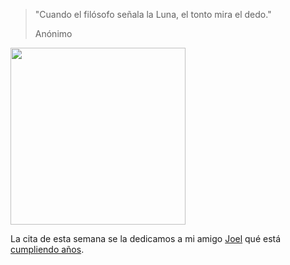 <html><body><blockquote>"Cuando el filósofo señala la Luna, el tonto mira el dedo."

Anónimo</blockquote>

<a title="La Luna (wikipedia EN)" href="http://en.wikipedia.org/wiki/Moon" target="_blank"><img class="aligncenter size-full wp-image-681" title="280px-full_moon_luc_viatour" src="/wp-content/uploads/2008/10/280px-full_moon_luc_viatour.jpg" alt="" width="280" height="283"></a>

La cita de esta semana se la dedicamos a mi amigo <a title="Joel J. Lorenzatti" href="http://www.jjlorenzatti.com.ar" target="_blank">Joel</a> qué está <a title="Foto del día del cumple nro 24" href="http://galeria.juanjoconti.com.ar/index.php?album=fotos-desde-el-camino&amp;image=200810131311301_3426132759.jpg" target="_blank">cumpliendo años</a>.</body></html>